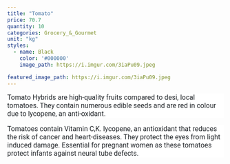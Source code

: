 ```yaml
---
title: "Tomato"
price: 70.7
quantity: 10
categories: Grocery_&_Gourmet
unit: "kg"
styles:
  - name: Black
    color: '#000000'
    image_path: https://i.imgur.com/3iaPu09.jpeg

featured_image_path: https://i.imgur.com/3iaPu09.jpeg
---
```

<p style="box-sizing: border-box; margin-top: 0px; margin-bottom: 1rem; color: #212529; font-family: Roboto, sans-serif; font-size: 16px; background-color: #ffffff;">Tomato Hybrids are high-quality fruits compared to desi, local tomatoes. They contain numerous edible seeds and are red in colour due to lycopene, an anti-oxidant.</p>
<p style="box-sizing: border-box; margin-top: 0px; margin-bottom: 1rem; color: #212529; font-family: Roboto, sans-serif; font-size: 16px; background-color: #ffffff;">Tomatoes contain Vitamin C,K. lycopene, an antioxidant that reduces the risk of cancer and heart-diseases. They protect the eyes from light induced damage. Essential for pregnant women as these tomatoes protect infants against neural tube defects.</p>